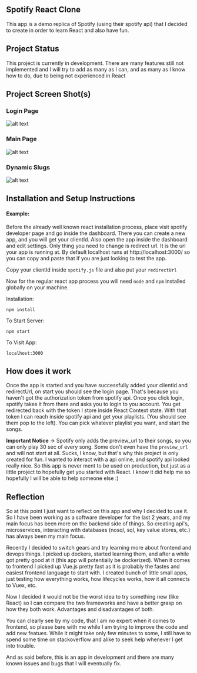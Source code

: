 ## Spotify React Clone

This app is a demo replica of Spotify (using their spotify api) that I decided to create in order to learn React and also have fun.

## Project Status

This project is currently in development. There are many features still not implemented and I will try to add as many as I can, and as many as I know how to do, due to being not experienced in React

## Project Screen Shot(s)

### Login Page

![alt text](https://github.com/fvukojevic/Spotify-React-Clone/blob/master/blob/login.png)

### Main Page

![alt text](https://github.com/fvukojevic/Spotify-React-Clone/blob/master/blob/body.png)

### Dynamic Slugs

![alt text](https://github.com/fvukojevic/Spotify-React-Clone/blob/master/blob/slug.png)

## Installation and Setup Instructions

#### Example:  

Before the already well known react installation process, place visit spotify developer page and go inside the dashboard. There you can create a new app, and you will get your clientId. Also open the app inside the dashboard and edit settings. Only thing you need to change is redirect url. It is the url your app is running at. By default localhost runs at http://localhost:3000/ so you can copy and paste that if you are just looking to test the app. 

Copy your clientId inside `spotify.js` file and also put your `redirectUrl`

Now for the regular react app process you will need `node` and `npm` installed globally on your machine.  

Installation:

`npm install`    

To Start Server:

`npm start`  

To Visit App:

`localhost:3000`  

## How does it work

Once the app is started and you have successfully added your clientId and redirectUrl, on start you should see the login page. That's because you haven't got the authorization token from spotify api. Once you click login, spotify takes it from there and asks you to login to you account. You get redirected back with the token I store inside React Context state. With that token I can reach inside spotify api and get your playlists. (You should see them pop to the left). You can pick whatever playlist you want, and start the songs. 

**Important Notice** -> Spotify only adds the preview_url to their songs, so you can only play 30 sec of every song. Some don't even have the `preview_url` and will not start at all. Sucks, I know, but that's why this project is only created for fun. I wanted to interact with a api online, and spotify api looked really nice. So this app is never ment to be used on production, but just as a little project to hopefully get you started with React. I know it did help me so hopefully I will be able to help someone else :) 

## Reflection

So at this point I just want to reflect on this app and why I decided to use it. So I have been working as a software developer for the last 2 years, and my main focus has been more on the backend side of things. So creating api's, microservices, interacting with databases (nosql, sql, key value stores, etc.) has always been my main focus. 

Recently I decided to switch gears and try learning more about frontend and devops things. I picked up dockers, started learning them, and after a while got pretty good at it (this app will potentially be dockerized). When it comes to frontend I picked up Vue.js pretty fast as it is probably the fastes and easiest frontend language to start with. I created bunch of little small apps, just testing how everything works, how lifecycles works, how it all connects to Vuex, etc.

Now I decided it would not be the worst idea to try something new (like React) so I can compare the two frameworks and have a better grasp on how they both work. Advantages and disadvantages of both. 

You can clearly see by my code, that I am no expert when it comes to frontend, so please bare with me while I am trying to improve the code and add new featues. While it might take only few minutes to some, I still have to spend some time on stackoverflow and alike to seek help whenever I get into trouble.

And as said before, this is an app in development and there are many known issues and bugs that I will eventually fix. 
